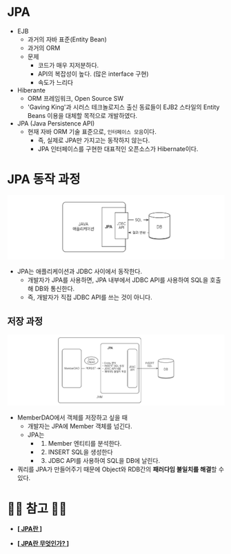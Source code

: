 
# JPA

- EJB
    - 과거의 자바 표준(Entity Bean)
    - 과거의 ORM
    - 문제
        - 코드가 매우 지저분하다.
        - API의 복잡성이 높다. (많은 interface 구현)
        - 속도가 느리다
- Hiberante
    - ORM 프레임워크, Open Source SW
    - 'Gaving King'과 시러스 테크놀로지스 출신 동료들이 EJB2 스타일의 Entity Beans 이용을 대체할 목적으로 개발하였다.
- JPA (Java Persistence API)
    - 현재 자바 ORM 기술 표준으로, ``인터페이스 모음``이다.
        - 즉, 실제로 JPA만 가지고는 동작하지 않는다.
        - JPA 인터페이스를 구현한 대표적인 오픈소스가 Hibernate이다.

# JPA 동작 과정

![JPA 동작과정 1](img/JPA_동작과정1.png)

- JPA는 애플리케이션과 JDBC 사이에서 동작한다.
    - 개발자가 JPA를 사용하면, JPA 내부에서 JDBC API를 사용하여 SQL을 호출해 DB와 통신한다.
    - 즉, 개발자가 직접 JDBC API를 쓰는 것이 아니다.

## 저장 과정

![JPA 동작과정 1](img/JPA_저장과정.png)

- MemberDAO에서 객체를 저장하고 싶을 때
    - 개발자는 JPA에 Member 객체를 넘긴다.
    - JPA는
        - 1) Member 엔티티를 분석한다.
        - 2) INSERT SQL을 생성한다
        - 3) JDBC API를 사용하여 SQL을 DB에 날린다.
- 쿼리를 JPA가 만들어주기 때문에 Object와 RDB간의 **패러다임 불일치를 해결**할 수 있다.

# 🙆‍♂️ 참고 🙇‍♂️

- __[[ JPA란 ](https://gmlwjd9405.github.io/2019/08/04/what-is-jpa.html)]__



- __[[ JPA란 무엇인가? ](https://blog.woniper.net/255)]__